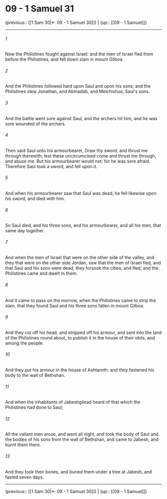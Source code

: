 # 09 - 1 Samuel 31

(previous:: [[1 Sam 30|← 09 - 1 Samuel 30]]) | (up:: [[09 - 1 Samuel]])

***


###### 1 
Now the Philistines fought against Israel: and the men of Israel fled from before the Philistines, and fell down slain in mount Gilboa. 

###### 2 
And the Philistines followed hard upon Saul and upon his sons; and the Philistines slew Jonathan, and Abinadab, and Melchishua, Saul's sons. 

###### 3 
And the battle went sore against Saul, and the archers hit him; and he was sore wounded of the archers. 

###### 4 
Then said Saul unto his armourbearer, Draw thy sword, and thrust me through therewith; lest these uncircumcised come and thrust me through, and abuse me. But his armourbearer would not; for he was sore afraid. Therefore Saul took a sword, and fell upon it. 

###### 5 
And when his armourbearer saw that Saul was dead, he fell likewise upon his sword, and died with him. 

###### 6 
So Saul died, and his three sons, and his armourbearer, and all his men, that same day together. 

###### 7 
And when the men of Israel that were on the other side of the valley, and they that were on the other side Jordan, saw that the men of Israel fled, and that Saul and his sons were dead, they forsook the cities, and fled; and the Philistines came and dwelt in them. 

###### 8 
And it came to pass on the morrow, when the Philistines came to strip the slain, that they found Saul and his three sons fallen in mount Gilboa. 

###### 9 
And they cut off his head, and stripped off his armour, and sent into the land of the Philistines round about, to publish it in the house of their idols, and among the people. 

###### 10 
And they put his armour in the house of Ashtaroth: and they fastened his body to the wall of Bethshan. 

###### 11 
And when the inhabitants of Jabeshgilead heard of that which the Philistines had done to Saul; 

###### 12 
All the valiant men arose, and went all night, and took the body of Saul and the bodies of his sons from the wall of Bethshan, and came to Jabesh, and burnt them there. 

###### 13 
And they took their bones, and buried them under a tree at Jabesh, and fasted seven days.

***

(previous:: [[1 Sam 30|← 09 - 1 Samuel 30]]) | (up:: [[09 - 1 Samuel]])
